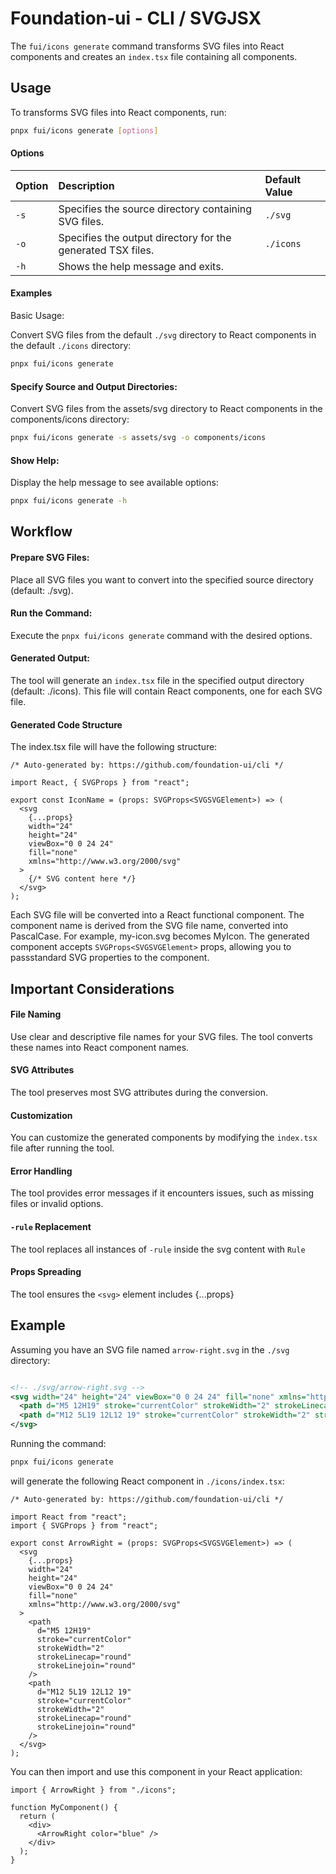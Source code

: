 # Foundation-ui - CLI / SVGJSX

The `fui/icons generate` command transforms SVG files into React components and creates an `index.tsx` file containing all components.

## Usage

To transforms SVG files into React components, run:

```bash
pnpx fui/icons generate [options]
```

#### Options

| Option | Description                                                 | Default Value |
| :----- | :---------------------------------------------------------- | :------------ |
| `-s`   | Specifies the source directory containing SVG files.        | `./svg`       |
| `-o`   | Specifies the output directory for the generated TSX files. | `./icons`     |
| `-h`   | Shows the help message and exits.                           |               |

#### Examples

Basic Usage:

Convert SVG files from the default `./svg` directory to React components in the default `./icons` directory:

```bash
pnpx fui/icons generate
```

#### Specify Source and Output Directories:

Convert SVG files from the assets/svg directory to React components in the components/icons directory:

```bash
pnpx fui/icons generate -s assets/svg -o components/icons
```

#### Show Help:

Display the help message to see available options:

```bash
pnpx fui/icons generate -h
```

## Workflow

#### Prepare SVG Files:

Place all SVG files you want to convert into the specified source directory (default: ./svg).

#### Run the Command:

Execute the `pnpx fui/icons generate` command with the desired options.

#### Generated Output:

The tool will generate an `index.tsx` file in the specified output directory (default: ./icons). This file will contain React components, one for each SVG file.

#### Generated Code Structure

The index.tsx file will have the following structure:

```tsx
/* Auto-generated by: https://github.com/foundation-ui/cli */

import React, { SVGProps } from "react";

export const IconName = (props: SVGProps<SVGSVGElement>) => (
  <svg
    {...props}
    width="24"
    height="24"
    viewBox="0 0 24 24"
    fill="none"
    xmlns="http://www.w3.org/2000/svg"
  >
    {/* SVG content here */}
  </svg>
);
```

Each SVG file will be converted into a React functional component.
The component name is derived from the SVG file name, converted into PascalCase. For example, my-icon.svg becomes MyIcon.
The generated component accepts `SVGProps<SVGSVGElement>` props, allowing you to passstandard SVG properties to the component.

## Important Considerations

#### File Naming

Use clear and descriptive file names for your SVG files. The tool converts these names into React component names.

#### SVG Attributes

The tool preserves most SVG attributes during the conversion.

#### Customization

You can customize the generated components by modifying the `index.tsx` file after running the tool.

#### Error Handling

The tool provides error messages if it encounters issues, such as missing files or invalid options.

#### `-rule` Replacement

The tool replaces all instances of `-rule` inside the svg content with `Rule`

#### Props Spreading

The tool ensures the `<svg>` element includes {...props}

## Example

Assuming you have an SVG file named `arrow-right.svg` in the `./svg` directory:

```xml

<!-- ./svg/arrow-right.svg -->
<svg width="24" height="24" viewBox="0 0 24 24" fill="none" xmlns="http://www.w3.org/2000/svg">
  <path d="M5 12H19" stroke="currentColor" strokeWidth="2" strokeLinecap="round" strokeLinejoin="round"/>
  <path d="M12 5L19 12L12 19" stroke="currentColor" strokeWidth="2" strokeLinecap="round" strokeLinejoin="round"/>
</svg>
```

Running the command:

```bash
pnpx fui/icons generate
```

will generate the following React component in `./icons/index.tsx`:

```tsx
/* Auto-generated by: https://github.com/foundation-ui/cli */

import React from "react";
import { SVGProps } from "react";

export const ArrowRight = (props: SVGProps<SVGSVGElement>) => (
  <svg
    {...props}
    width="24"
    height="24"
    viewBox="0 0 24 24"
    fill="none"
    xmlns="http://www.w3.org/2000/svg"
  >
    <path
      d="M5 12H19"
      stroke="currentColor"
      strokeWidth="2"
      strokeLinecap="round"
      strokeLinejoin="round"
    />
    <path
      d="M12 5L19 12L12 19"
      stroke="currentColor"
      strokeWidth="2"
      strokeLinecap="round"
      strokeLinejoin="round"
    />
  </svg>
);
```

You can then import and use this component in your React application:

```tsx
import { ArrowRight } from "./icons";

function MyComponent() {
  return (
    <div>
      <ArrowRight color="blue" />
    </div>
  );
}
```
